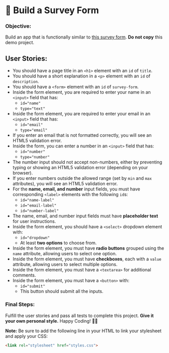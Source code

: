 # 📝 Build a Survey Form

### **Objective:**
Build an app that is functionally similar to [this survey form](https://survey-form.freecodecamp.rocks). **Do not copy** this demo project.

## **User Stories:**

- You should have a page title in an `<h1>` element with an `id` of `title`.
- You should have a short explanation in a `<p>` element with an `id` of `description`.
- You should have a `<form>` element with an `id` of `survey-form`.
- Inside the form element, you are required to enter your name in an `<input>` field that has:
  - `id="name"`
  - `type="text"`
- Inside the form element, you are required to enter your email in an `<input>` field that has:
  - `id="email"`
  - `type="email"`
- If you enter an email that is not formatted correctly, you will see an HTML5 validation error.
- Inside the form, you can enter a number in an `<input>` field that has:
  - `id="number"`
  - `type="number"`
- The number input should not accept non-numbers, either by preventing typing or showing an HTML5 validation error (depending on your browser).
- If you enter numbers outside the allowed range (set by `min` and `max` attributes), you will see an HTML5 validation error.
- For the **name, email, and number** input fields, you must have corresponding `<label>` elements with the following `id`s:
  - `id="name-label"`
  - `id="email-label"`
  - `id="number-label"`
- The name, email, and number input fields must have **placeholder text** for user instructions.
- Inside the form element, you should have a `<select>` dropdown element with:
  - `id="dropdown"`
  - At least **two options** to choose from.
- Inside the form element, you must have **radio buttons** grouped using the `name` attribute, allowing users to select one option.
- Inside the form element, you must have **checkboxes**, each with a `value` attribute, allowing users to select multiple options.
- Inside the form element, you must have a `<textarea>` for additional comments.
- Inside the form element, you must have a `<button>` with:
  - `id="submit"`
  - This button should submit all the inputs.

### **Final Steps:**
Fulfill the user stories and pass all tests to complete this project. **Give it your own personal style.** Happy Coding! 🎨🚀

**Note:** Be sure to add the following line in your HTML to link your stylesheet and apply your CSS:
```html
<link rel="stylesheet" href="styles.css">

